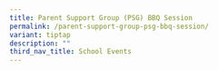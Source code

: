 ```yaml
---
title: Parent Support Group (PSG) BBQ Session
permalink: /parent-support-group-psg-bbq-session/
variant: tiptap
description: ""
third_nav_title: School Events
---
```

